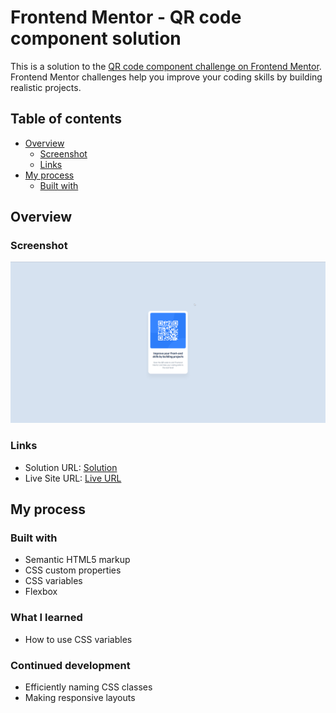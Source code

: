 # Frontend Mentor - QR code component solution

This is a solution to the [QR code component challenge on Frontend Mentor](https://www.frontendmentor.io/challenges/qr-code-component-iux_sIO_H). Frontend Mentor challenges help you improve your coding skills by building realistic projects. 

## Table of contents

- [Overview](#overview)
  - [Screenshot](#screenshot)
  - [Links](#links)
- [My process](#my-process)
  - [Built with](#built-with)

## Overview

### Screenshot

![](./screenshot.png)

### Links

- Solution URL: [Solution](https://github.com/sasir123/fem-qr-code)
- Live Site URL: [Live URL](https://sasir123.github.io/fem-qr-code/)

## My process

### Built with

- Semantic HTML5 markup
- CSS custom properties
- CSS variables
- Flexbox

### What I learned

- How to use CSS variables

### Continued development

- Efficiently naming CSS classes
- Making responsive layouts